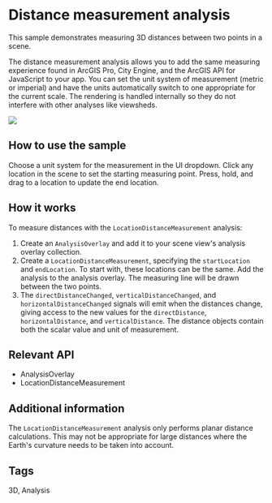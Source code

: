 # Distance measurement analysis

This sample demonstrates measuring 3D distances between two points in a scene.

The distance measurement analysis allows you to add the same measuring experience found in ArcGIS Pro, City Engine, and the ArcGIS API for JavaScript to your app. You can set the unit system of measurement (metric or imperial) and have the units automatically switch to one appropriate for the current scale. The rendering is handled internally so they do not interfere with other analyses like viewsheds.

![](screenshot.png)

## How to use the sample

Choose a unit system for the measurement in the UI dropdown. Click any location in the scene to set the starting measuring point. Press, hold, and drag to a location to update the end location.

## How it works

To measure distances with the `LocationDistanceMeasurement` analysis:
1. Create an `AnalysisOverlay` and add it to your scene view's analysis overlay collection.
2. Create a `LocationDistanceMeasurement`, specifying the `startLocation` and `endLocation`. To start with, these locations can be the same. Add the analysis to the analysis overlay. The measuring line will be drawn between the two points.
3. The `directDistanceChanged`, `verticalDistanceChanged`, and `horizontalDistanceChanged` signals will emit when the distances change, giving access to the new values for the `directDistance`, `horizontalDistance`, and `verticalDistance`. The distance objects contain both the scalar value and unit of measurement.

## Relevant API

* AnalysisOverlay
* LocationDistanceMeasurement

## Additional information

The `LocationDistanceMeasurement` analysis only performs planar distance calculations. This may not be appropriate for large distances where the Earth's curvature needs to be taken into account.

## Tags
3D, Analysis

